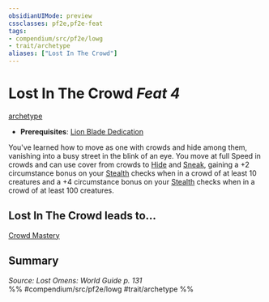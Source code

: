 ```yaml
---
obsidianUIMode: preview
cssclasses: pf2e,pf2e-feat
tags:
- compendium/src/pf2e/lowg
- trait/archetype
aliases: ["Lost In The Crowd"]
---
```

# Lost In The Crowd  *Feat 4*  
[archetype](rules/traits/archetype.md "Archetype Feat Trait")  

- **Prerequisites**: [Lion Blade Dedication](compendium/feats/lion-blade-dedication-lowg.md)

You've learned how to move as one with crowds and hide among them, vanishing into a busy street in the blink of an eye. You move at full Speed in crowds and can use cover from crowds to [Hide](rules/actions/hide.md) and [Sneak](rules/actions/sneak.md), gaining a +2 circumstance bonus on your [Stealth](compendium/skills.md#Stealth) checks when in a crowd of at least 10 creatures and a +4 circumstance bonus on your [Stealth](compendium/skills.md#Stealth) checks when in a crowd of at least 100 creatures.

## Lost In The Crowd leads to...

[Crowd Mastery](compendium/feats/crowd-mastery-lowg.md)

## Summary

*Source: Lost Omens: World Guide p. 131*  
%% #compendium/src/pf2e/lowg #trait/archetype %%